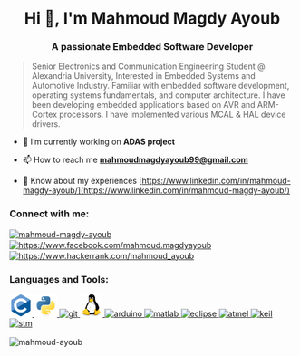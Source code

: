 <h1 align="center">Hi 👋, I'm Mahmoud Magdy Ayoub</h1>
<h3 align="center">A passionate Embedded Software Developer</h3>

> Senior Electronics and Communication Engineering Student @ Alexandria University, Interested in Embedded Systems and Automotive Industry.
> Familiar with embedded software development, operating systems fundamentals, and computer architecture.
> I have been developing embedded applications based on AVR and ARM-Cortex processors.
> I have implemented various MCAL & HAL device drivers.


- 🔭 I’m currently working on **ADAS project**

- 📫 How to reach me **mahmoudmagdyayoub99@gmail.com**

- 📄 Know about my experiences [https://www.linkedin.com/in/mahmoud-magdy-ayoub/](https://www.linkedin.com/in/mahmoud-magdy-ayoub/)


<h3 align="left">Connect with me:</h3>
<p align="left">
<a href="https://linkedin.com/in/mahmoud-magdy-ayoub" target="blank"><img align="center" src="https://raw.githubusercontent.com/rahuldkjain/github-profile-readme-generator/master/src/images/icons/Social/linked-in-alt.svg" alt="mahmoud-magdy-ayoub" height="30" width="40" /></a>
<a href="https://www.facebook.com/mahmoud.magdyayoub" target="blank"><img align="center" src="https://raw.githubusercontent.com/rahuldkjain/github-profile-readme-generator/master/src/images/icons/Social/facebook.svg" alt="https://www.facebook.com/mahmoud.magdyayoub" height="30" width="40" /></a>
<a href="https://www.hackerrank.com/mahmoud_ayoub" target="blank"><img align="center" src="https://raw.githubusercontent.com/rahuldkjain/github-profile-readme-generator/master/src/images/icons/Social/hackerrank.svg" alt="https://www.hackerrank.com/mahmoud_ayoub" height="30" width="40" /></a>
</p>


<h3 align="left">Languages and Tools:</h3>
<p align="left"> 
<a href="https://www.cprogramming.com/" target="_blank" rel="noreferrer"> <img src="https://raw.githubusercontent.com/devicons/devicon/master/icons/c/c-original.svg" alt="c" width="40" height="40"/> </a> 
<a href="https://www.python.org" target="_blank" rel="noreferrer"> <img src="https://raw.githubusercontent.com/devicons/devicon/master/icons/python/python-original.svg" alt="python" width="40" height="40"/> </a> 
<a href="https://git-scm.com/" target="_blank" rel="noreferrer"> <img src="https://www.vectorlogo.zone/logos/git-scm/git-scm-icon.svg" alt="git" width="40" height="40"/> </a> 
<a href="https://www.linux.org/" target="_blank" rel="noreferrer"> <img src="https://raw.githubusercontent.com/devicons/devicon/master/icons/linux/linux-original.svg" alt="linux" width="40" height="40"/> </a> 
<a href="https://www.arduino.cc/" target="_blank" rel="noreferrer"> <img src="https://cdn.worldvectorlogo.com/logos/arduino-1.svg" alt="arduino" width="40" height="40"/> </a> 
<a href="https://www.mathworks.com/" target="_blank" rel="noreferrer"> <img src="https://upload.wikimedia.org/wikipedia/commons/2/21/Matlab_Logo.png" alt="matlab" width="40" height="40"/> </a> 
<a href="https://www.eclipse.org/ide/" target="_blank" rel="noreferrer"> <img src="https://static.cdnlogo.com/logos/e/57/eclipse.svg" alt="eclipse" width="40" height="40"/> </a> 
<a href="https://www.microchip.com/en-us/development-tools-tools-and-software/microchip-studio-for-avr-and-sam-devices" target="_blank" rel="noreferrer"> <img src="https://download.zone/wp-content/uploads/2020/03/Atmel-Studio-Download-For-PC.png" alt="atmel" width="40" height="40"/> </a> 
<a href="https://www2.keil.com/mdk5/uvision/" target="_blank" rel="noreferrer"> <img src="https://www.arabicprogrammer.com/images/70/efb41dec0aabd42ea1ce2a35416f181e.png" alt="keil" width="40" height="40"/> </a> 
<a href="https://www.st.com/en/development-tools/stm32cubeide.html" target="_blank" rel="noreferrer"> <img src="https://encrypted-tbn0.gstatic.com/images?q=tbn:ANd9GcQBTwTAxy4hcRVKfsoZhPsFzz4_PIThuPt5LihhAR4ycHGXqmpOVMGacqqkgWwOjhv0cN8&usqp=CAU" alt="stm" width="40" height="40"/> </a> </p>

<p><img align="center" src="https://github-readme-stats.vercel.app/api/top-langs?username=mahmoud-ayoub&show_icons=true&locale=en&layout=compact" alt="mahmoud-ayoub" /></p>

